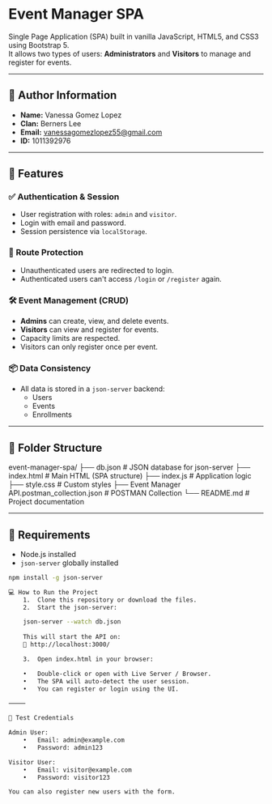 # Event Manager SPA

Single Page Application (SPA) built in vanilla JavaScript, HTML5, and CSS3 using Bootstrap 5.  
It allows two types of users: **Administrators** and **Visitors** to manage and register for events.

---

## 👤 Author Information

- **Name:** Vanessa Gomez Lopez
- **Clan:** Berners Lee
- **Email:** vanessagomezlopez55@gmail.com
- **ID:** 1011392976

---

## 🚀 Features

### ✅ Authentication & Session

- User registration with roles: `admin` and `visitor`.
- Login with email and password.
- Session persistence via `localStorage`.

### 👮 Route Protection

- Unauthenticated users are redirected to login.
- Authenticated users can't access `/login` or `/register` again.

### 🛠 Event Management (CRUD)

- **Admins** can create, view, and delete events.
- **Visitors** can view and register for events.
- Capacity limits are respected.
- Visitors can only register once per event.

### 📦 Data Consistency

- All data is stored in a `json-server` backend:
  - Users
  - Events
  - Enrollments

---

## 📁 Folder Structure
event-manager-spa/
├── db.json          # JSON database for json-server
├── index.html       # Main HTML (SPA structure)
├── index.js         # Application logic
├── style.css        # Custom styles
├── Event Manager API.postman_collection.json   # POSTMAN Collection
└── README.md        # Project documentation

---

## 🧪 Requirements

- Node.js installed
- `json-server` globally installed

```bash
npm install -g json-server

💻 How to Run the Project
	1.	Clone this repository or download the files.
	2.	Start the json-server:

    json-server --watch db.json
    
	This will start the API on:
	📡 http://localhost:3000/

	3.	Open index.html in your browser:

	•	Double-click or open with Live Server / Browser.
	•	The SPA will auto-detect the user session.
	•	You can register or login using the UI.

⸻

🧪 Test Credentials

Admin User:
	•	Email: admin@example.com
	•	Password: admin123

Visitor User:
	•	Email: visitor@example.com
	•	Password: visitor123

You can also register new users with the form.
